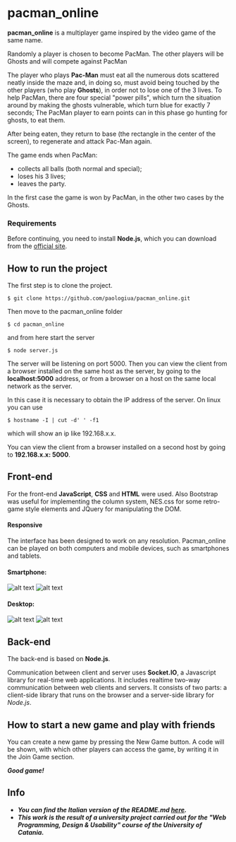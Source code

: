 # pacman_online
**pacman_online** is a multiplayer game inspired by the video game of the same name.

Randomly a player is chosen to become PacMan. The other players will be Ghosts and will compete against PacMan

The player who plays **Pac-Man** must eat all the numerous dots scattered neatly inside the maze and, in doing so, must avoid being touched by the other players (who play **Ghosts**), in order not to lose one of the 3 lives. To help PacMan, there are four special "power pills", which turn the situation around by making the ghosts vulnerable, which turn blue for exactly 7 seconds; The PacMan player to earn points can in this phase go hunting for ghosts, to eat them.

After being eaten, they return to base (the rectangle in the center of the screen), to regenerate and attack Pac-Man again.
 
The game ends when PacMan:
 * collects all balls (both normal and special);
 * loses his 3 lives;
 * leaves the party.
 
In the first case the game is won by PacMan, in the other two cases by the Ghosts.

### Requirements
Before continuing, you need to install **Node.js**, which you can download from the [official site](https://nodejs.org/).

## How to run the project
The first step is to clone the project.
```
$ git clone https://github.com/paologiua/pacman_online.git
```
Then move to the pacman_online folder
```
$ cd pacman_online
```
and from here start the server
```
$ node server.js
```

The server will be listening on port 5000.
Then you can view the client from a browser installed on the same host as the server, by going to the **localhost:5000** address,
or from a browser on a host on the same local network as the server.

In this case it is necessary to obtain the IP address of the server.
On linux you can use  
```
$ hostname -I | cut -d' ' -f1
```
which will show an ip like 192.168.x.x.

You can view the client from a browser installed on a second host by going to **192.168.x.x: 5000**.
## Front-end
For the front-end **JavaScript**, **CSS** and **HTML** were used. Also Bootstrap was useful for implementing the column system, NES.css for some retro-game style elements and JQuery for manipulating the DOM.
#### Responsive
The interface has been designed to work on any resolution. Pacman_online can be played on both computers and mobile devices, such as smartphones and tablets.
#### Smartphone:
![alt text](assets/img/mobile_main_page.png) ![alt text](assets/img/mobile_game_page.png)
#### Desktop:
![alt text](assets/img/computer_main_page.png) ![alt text](assets/img/computer_game_page.png)
## Back-end
The back-end is based on **Node.js**.

Communication between client and server uses **Socket.IO**, a Javascript library for real-time web applications. It includes realtime two-way communication between web clients and servers. It consists of two parts: a client-side library that runs on the browser and a server-side library for *Node.js*.

## How to start a new game and play with friends
You can create a new game by pressing the New Game button. A code will be shown, with which other players can access the game, by writing it in the Join Game section.

***Good game!***

## Info
- ***You can find the Italian version of the README.md [here](./README-IT.md).***
- ***This work is the result of a university project carried out for the "Web Programming, Design & Usability" course of the University of Catania.***
